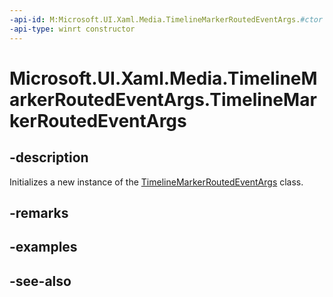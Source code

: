 ```yaml
---
-api-id: M:Microsoft.UI.Xaml.Media.TimelineMarkerRoutedEventArgs.#ctor
-api-type: winrt constructor
---
```


<!-- Method syntax
public TimelineMarkerRoutedEventArgs()
-->

# Microsoft.UI.Xaml.Media.TimelineMarkerRoutedEventArgs.TimelineMarkerRoutedEventArgs

## -description
Initializes a new instance of the [TimelineMarkerRoutedEventArgs](timelinemarkerroutedeventargs.md) class.

## -remarks

## -examples

## -see-also
